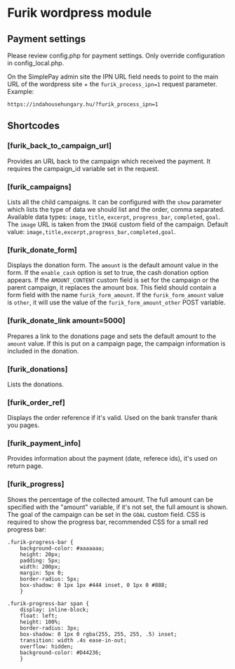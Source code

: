 # Furik wordpress module

## Payment settings
Please review config.php for payment settings. Only override configuration in
config_local.php.

On the SimplePay admin site the IPN URL field needs to point to the main URL of
the wordpress site + the `furik_process_ipn=1` request parameter. Example:

    https://indahousehungary.hu/?furik_process_ipn=1

## Shortcodes

### [furik_back_to_campaign_url]
Provides an URL back to the campaign which received the payment. It requires the campaign_id variable set in the request.

### [furik_campaigns]
Lists all the child campaigns. It can be configured with the `show` parameter which lists the type of data we should list and the order, comma separated. Available data types: `image`, `title`, `excerpt`, `progress_bar`, `completed`, `goal`. The `image` URL is taken from the `IMAGE` custom field of the campaign. Default value: `image,title,excerpt,progress_bar,completed,goal`.

### [furik_donate_form]
Displays the donation form. The `amount` is the default amount value in the form. If the `enable_cash` option is set to true, the cash donation option appears. If the `AMOUNT_CONTENT` custom field is set for the campaign or the parent campaign, it replaces the amount box. This field should contain a form field with the name `furik_form_amount`. If the `furik_form_amount` value is `other`, it will use the value of the `furik_form_amount_other` POST variable.

### [furik_donate_link amount=5000]
Prepares a link to the donations page and sets the default amount to the `amount` value. If this is put on a campaign page, the campaign information is included in the donation.

### [furik_donations]
Lists the donations.

### [furik_order_ref]
Displays the order reference if it's valid. Used on the bank transfer thank you pages.


### [furik_payment_info]
Provides information about the payment (date, referece ids), it's used on return page.

### [furik_progress]
Shows the percentage of the collected amount. The full amount can be specified with the "amount" variable, if it's not set, the full amount is shown. The goal of the campaign can be set in the `GOAL` custom field. CSS is required to show the progress bar, recommended CSS for a small red progress bar:

    .furik-progress-bar {
    	background-color: #aaaaaaa;
    	height: 20px;
    	padding: 5px;
    	width: 200px;
    	margin: 5px 0;
    	border-radius: 5px;
    	box-shadow: 0 1px 1px #444 inset, 0 1px 0 #888;
    	}
     
    .furik-progress-bar span {
    	display: inline-block;
    	float: left;
    	height: 100%;
    	border-radius: 3px;
    	box-shadow: 0 1px 0 rgba(255, 255, 255, .5) inset;
    	transition: width .4s ease-in-out;
    	overflow: hidden;
    	background-color: #D44236;
    	}